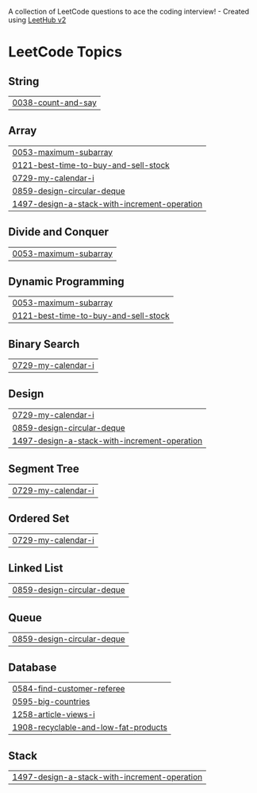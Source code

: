 A collection of LeetCode questions to ace the coding interview! - Created using [LeetHub v2](https://github.com/arunbhardwaj/LeetHub-2.0)
<!---LeetCode Topics Start-->
# LeetCode Topics
## String
|  |
| ------- |
| [0038-count-and-say](https://github.com/coderashu31/Love-Babbar-Sheet/tree/master/0038-count-and-say) |
## Array
|  |
| ------- |
| [0053-maximum-subarray](https://github.com/coderashu31/Love-Babbar-Sheet/tree/master/0053-maximum-subarray) |
| [0121-best-time-to-buy-and-sell-stock](https://github.com/coderashu31/Love-Babbar-Sheet/tree/master/0121-best-time-to-buy-and-sell-stock) |
| [0729-my-calendar-i](https://github.com/coderashu31/Love-Babbar-Sheet/tree/master/0729-my-calendar-i) |
| [0859-design-circular-deque](https://github.com/coderashu31/Love-Babbar-Sheet/tree/master/0859-design-circular-deque) |
| [1497-design-a-stack-with-increment-operation](https://github.com/coderashu31/Love-Babbar-Sheet/tree/master/1497-design-a-stack-with-increment-operation) |
## Divide and Conquer
|  |
| ------- |
| [0053-maximum-subarray](https://github.com/coderashu31/Love-Babbar-Sheet/tree/master/0053-maximum-subarray) |
## Dynamic Programming
|  |
| ------- |
| [0053-maximum-subarray](https://github.com/coderashu31/Love-Babbar-Sheet/tree/master/0053-maximum-subarray) |
| [0121-best-time-to-buy-and-sell-stock](https://github.com/coderashu31/Love-Babbar-Sheet/tree/master/0121-best-time-to-buy-and-sell-stock) |
## Binary Search
|  |
| ------- |
| [0729-my-calendar-i](https://github.com/coderashu31/Love-Babbar-Sheet/tree/master/0729-my-calendar-i) |
## Design
|  |
| ------- |
| [0729-my-calendar-i](https://github.com/coderashu31/Love-Babbar-Sheet/tree/master/0729-my-calendar-i) |
| [0859-design-circular-deque](https://github.com/coderashu31/Love-Babbar-Sheet/tree/master/0859-design-circular-deque) |
| [1497-design-a-stack-with-increment-operation](https://github.com/coderashu31/Love-Babbar-Sheet/tree/master/1497-design-a-stack-with-increment-operation) |
## Segment Tree
|  |
| ------- |
| [0729-my-calendar-i](https://github.com/coderashu31/Love-Babbar-Sheet/tree/master/0729-my-calendar-i) |
## Ordered Set
|  |
| ------- |
| [0729-my-calendar-i](https://github.com/coderashu31/Love-Babbar-Sheet/tree/master/0729-my-calendar-i) |
## Linked List
|  |
| ------- |
| [0859-design-circular-deque](https://github.com/coderashu31/Love-Babbar-Sheet/tree/master/0859-design-circular-deque) |
## Queue
|  |
| ------- |
| [0859-design-circular-deque](https://github.com/coderashu31/Love-Babbar-Sheet/tree/master/0859-design-circular-deque) |
## Database
|  |
| ------- |
| [0584-find-customer-referee](https://github.com/coderashu31/Love-Babbar-Sheet/tree/master/0584-find-customer-referee) |
| [0595-big-countries](https://github.com/coderashu31/Love-Babbar-Sheet/tree/master/0595-big-countries) |
| [1258-article-views-i](https://github.com/coderashu31/Love-Babbar-Sheet/tree/master/1258-article-views-i) |
| [1908-recyclable-and-low-fat-products](https://github.com/coderashu31/Love-Babbar-Sheet/tree/master/1908-recyclable-and-low-fat-products) |
## Stack
|  |
| ------- |
| [1497-design-a-stack-with-increment-operation](https://github.com/coderashu31/Love-Babbar-Sheet/tree/master/1497-design-a-stack-with-increment-operation) |
<!---LeetCode Topics End-->